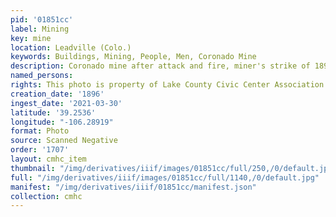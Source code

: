 ```yaml
---
pid: '01851cc'
label: Mining
key: mine
location: Leadville (Colo.)
keywords: Buildings, Mining, People, Men, Coronado Mine
description: Coronado mine after attack and fire, miner's strike of 1896
named_persons: 
rights: This photo is property of Lake County Civic Center Association.
creation_date: '1896'
ingest_date: '2021-03-30'
latitude: '39.2536'
longitude: "-106.28919"
format: Photo
source: Scanned Negative
order: '1707'
layout: cmhc_item
thumbnail: "/img/derivatives/iiif/images/01851cc/full/250,/0/default.jpg"
full: "/img/derivatives/iiif/images/01851cc/full/1140,/0/default.jpg"
manifest: "/img/derivatives/iiif/01851cc/manifest.json"
collection: cmhc
---
```

